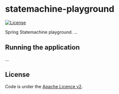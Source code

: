 # statemachine-playground

[![License](http://img.shields.io/:license-apache-blue.svg)](http://www.apache.org/licenses/LICENSE-2.0.html)

Spring Statemachine playground. 
...

## Running the application
...

## License

Code is under the [Apache Licence v2](https://www.apache.org/licenses/LICENSE-2.0.txt).
